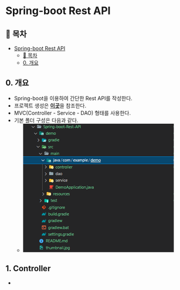 # Spring-boot Rest API
## 🎁 목차
- [Spring-boot Rest API](#Spring-boot-Rest-API)
  - [🎁 목차](#-목차)
  - [0. 개요](#0.-개요)
## 0. 개요
* Spring-boot을 이용하여 간단한 Rest API를 작성한다.
* 프로젝트 생성은 [**이곳**](!https://velog.io/@rivernine/Spring-boot-Hello-world)을 참조한다.  
* MVC(Controller - Service - DAO) 형태를 사용한다.
* 기본 폴더 구성은 다음과 같다.
  - ![1. 폴더구조](./1.dir.PNG)
## 1. Controller
* 